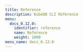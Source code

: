 ```yaml
---
title: Reference
description: KubeDB CLI Reference
menu:
  docs_0.12.0:
    identifier: reference
    name: Reference
    weight: 1000
menu_name: docs_0.12.0
---
```


